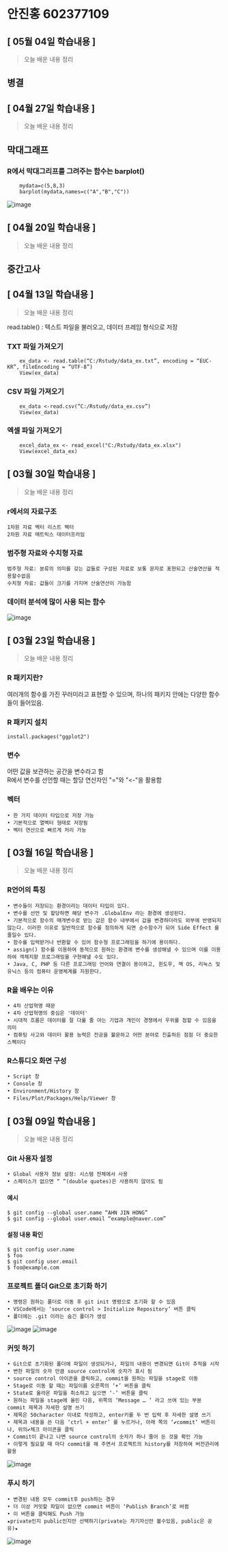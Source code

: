 # 안진홍 602377109

## [ 05월 04일 학습내용 ]
>오늘 배운 내용 정리

## 병결

## [ 04월 27일 학습내용 ]
>오늘 배운 내용 정리

## 막대그래프
### R에서 막대그리프를 그려주는 함수는 barplot()

        mydata=c(5,8,3)
        barplot(mydata,names=c("A","B","C"))

![image](https://user-images.githubusercontent.com/35441691/235650289-ed5a631e-925a-4cf4-8693-c7fb616361a2.png)


## [ 04월 20일 학습내용 ]
>오늘 배운 내용 정리

## 중간고사

## [ 04월 13일 학습내용 ]
>오늘 배운 내용 정리

read.table() : 텍스트 파일을 불러오고, 데이터 프레임 형식으로 저장 

### TXT 파일 가져오기
        ex_data <- read.table(“C:/Rstudy/data_ex.txt”, encoding = “EUC-KR”, fileEncoding = “UTF-8”)
        View(ex_data)
        
### CSV 파일 가져오기

        ex_data <-read.csv(“C:/Rstudy/data_ex.csv”)
        View(ex_data)
        
### 엑셀 파일 가져오기

        excel_data_ex <- read_excel("C:/Rstudy/data_ex.xlsx")
        View(excel_data_ex)

## [ 03월 30일 학습내용 ]
>오늘 배운 내용 정리

### r에서의 자료구조

    1차원 자료 벡터 리스트 팩터
    2차원 자료 매트릭스 데이터프라임

### 범주형 자료와 수치형 자료

    범주형 자료: 분류의 의미를 갖는 값들로 구성된 자료로 보통 문자로 표현되고 산술연산을 적용할수없음
    수치형 자료: 값들이 크기를 가지며 산술연산이 가능함
    
### 데이터 분석에 많이 사용 되는 함수
![image](https://user-images.githubusercontent.com/35441691/228815641-3a56f8fe-22c3-42a8-be4a-95019a20de7c.png)


## [ 03월 23일 학습내용 ]
>오늘 배운 내용 정리

### R 패키지란?
여러개의 함수를 가진 꾸러미라고 표현할 수 있으며, 하나의 패키지 안에는 다양한 함수들이 들어있음.

### R 패키지 설치

    install.packages("ggplot2")

### 변수
어떤 값을 보관하는 공간을 변수라고 함<br>
R에서 변수를 선언할 때는 할당 연산자인 "="와 "<-"을 활용함

### 벡터

    • 한 가지 데이터 타입으로 저장 가능
    • 기본적으로 열벡터 형태로 저장됨
    • 벡터 연산으로 빠르게 처리 가능

## [ 03월 16일 학습내용 ]
>오늘 배운 내용 정리

### R언어의 특징

    • 변수들이 저장되는 환경이라는 데이터 타입이 있다.
    • 변수를 선언 및 할당하면 해당 변수가 .GlobalEnv 라는 환경에 생성된다.
    • 기본적으로 함수의 매개변수로 받는 값은 함수 내부에서 값을 변경하더라도 외부에 반영되지 않는다. 이러한 이유로 일반적으로 함수를 정의하게 되면 순수함수가 되어 Side Effect 를 줄일수 있다.
    • 함수를 입력받거나 반환할 수 있어 함수형 프로그래밍을 하기에 용이하다.
    • assign() 함수를 이용하여 동적으로 원하는 환경에 변수를 생성해낼 수 있으며 이를 이용하여 객체지향 프로그래밍을 구현해낼 수도 있다.
    • Java, C, PHP 등 다른 프로그래밍 언어와 연결이 용이하고, 윈도우, 맥 OS, 리눅스 및 유닉스 등의 컴퓨터 운영체계를 지원한다.

### R을 배우는 이유

    • 4차 산업혁명 때문
    • 4차 산업혁명의 중심은 '데이터'
    • 시대적 흐름은 데이터를 잘 다룰 줄 아는 기업과 개인이 경쟁에서 우위를 점할 수 있음을 의미
    • 컴퓨팅 사고와 데이터 활용 능력은 전공을 불문하고 어떤 분야로 진출하든 점점 더 중요한 스펙이다
    
### R스튜디오 화면 구성

    • Script 창
    • Console 창
    • Environment/History 창
    • Files/Plot/Packages/Help/Viewer 창

## [ 03월 09일 학습내용 ]
>오늘 배운 내용 정리

### Git 사용자 설정

    • Global 사용자 정보 설정: 시스템 전체에서 사용
    • 스페이스가 없으면 “ ”(double quotes)은 사용하지 않아도 됨
#### 예시

    $ git config --global user.name “AHN JIN HONG”
    $ git config --global user.email “example@naver.com”
    
#### 설정 내용 확인

    $ git config user.name
    $ foo
    $ git config user.email
    $ foo@example.com
    
### 프로젝트 폴더 Git으로 초기화 하기

    • 명령은 원하는 폴더로 이동 후 git init 명령으로 초기화 할 수 있음
    • VSCode에서는 ‘source control > Initialize Repository’ 버튼 클릭
    • 폴더에는 .git 이라는 숨긴 폴더가 생성
    
![image](https://user-images.githubusercontent.com/35441691/224522969-6e4708a1-3473-4c6a-904c-14d5d4855524.png)
![image](https://user-images.githubusercontent.com/35441691/224522990-aacf52fe-28a3-4050-a372-12ed12c6989b.png)

### 커밋 하기

    • Git으로 초기화된 폴더에 파일이 생성되거나, 파일의 내용이 변경되면 Git이 추적을 시작
    • 변한 파일의 숫자 만큼 source control에 숫자가 표시 됨
    • source control 아이콘을 클릭하고, commit을 원하는 파일을 stage로 이동
    • Stage로 이동 할 때는 파일이름 오른쪽의 ‘+’ 버튼을 클릭
    • State로 올라온 파일을 취소하고 싶으면 ‘-’ 버튼을 클릭
    • 원하는 파일을 stage에 올린 다음, 위쪽의 ‘Message … ’ 라고 쓰여 있는 부분 commit 제목과 자세한 설명 쓰기
    • 제목은 50character 이내로 작성하고, enter키를 두 번 입력 후 자세한 설명 쓰기
    • 제목과 내용을 쓴 다음 ‘ctrl + enter’ 를 누르거나, 아래 쪽의 ‘✔commit’ 버튼이나, 위의✔체크 아이콘을 클릭
    • Commit이 끝나고 나면 source control의 숫자가 하나 줄어 든 것을 확인 가능
    • 이렇게 필요할 때 마다 commit을 해 주면서 프로젝트의 history를 저장하여 버전관리에 활용
 ![image](https://user-images.githubusercontent.com/35441691/224523135-1c76fd4a-448d-4e1d-916b-c9928552c942.png)
 
### 푸시 하기

    • 변경된 내용 모두 commit후 push하는 경우
    • 더 이상 커밋할 파일이 없으면 commit 버튼이 ‘Publish Branch’로 바뀜
    • 이 버튼을 클릭해도 Push 가능
    ★private인지 public인지만 선택하기(private는 자기자신만 볼수있음, public은 공유)★
![image](https://user-images.githubusercontent.com/35441691/224523458-9b41170d-0389-48ba-8760-59d19428c491.png)
